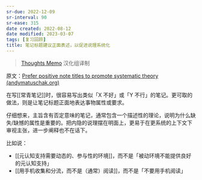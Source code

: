 ```yaml
---
sr-due: 2022-12-09
sr-interval: 90
sr-ease: 315
date created: 2022-08-12
date modified: 2023-03-07
tags: [复习回顾]
title: 笔记标题建议正面表述，以促进说理系统化
---
```


> [Thoughts Memo](https://paratranz.cn/projects/3131) 汉化组译制

原文：[Prefer positive note titles to promote systematic theory (andymatuschak.org)](https://notes.andymatuschak.org/z8T6sLNco2benUMgcXUXeJh35eW2obP48DoPp)

在写[[常青笔记]]时，很容易写出类似「X 不好」或「Y 不行」的笔记。更可取的做法，则是让笔记标题正面地表达事物属性或要求。

仔细想来，主旨含有否定意味的笔记，通常包含一个描述性的理论，说明为什么缺失/缺憾的属性是重要的。把内隐的说理摆在明面上，更易于在更系统的上下文下审视主张，进一步阐释也不在话下。

比如说：

- [[元认知支持需要动态的、参与性的环境]]，而不是「被动环境不能提供良好的元认知支持」
- [[用手机收集和分流，而不是（通常）阅读]]，而不是「不要用手机阅读」
